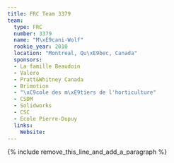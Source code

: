 ```yaml
---
title: FRC Team 3379
team:
  type: FRC
  number: 3379
  name: "M\xE9cani-Wolf"
  rookie_year: 2010
  location: "Montreal, Qu\xE9bec, Canada"
  sponsors:
  - La famille Beaudoin
  - Valero
  - Pratt&Whitney Canada
  - Brimotion
  - "\xC9cole des m\xE9tiers de l'horticulture"
  - CSDM
  - Solidworks
  - CSC
  - Ecole Pierre-Dupuy
  links:
    Website:
---
```


{% include remove_this_line_and_add_a_paragraph %}